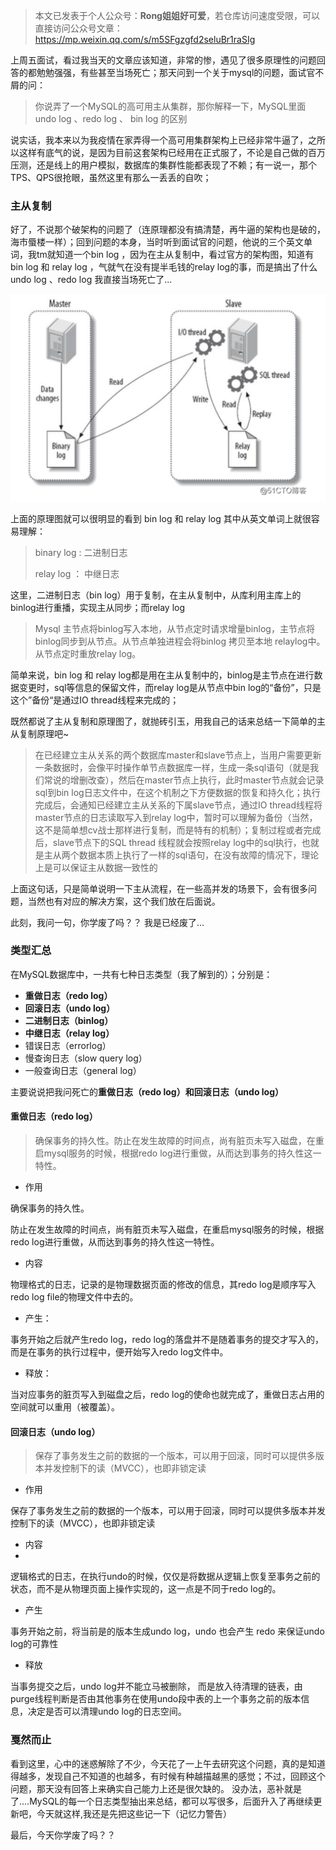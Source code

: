 
> 本文已发表于个人公众号：**Rong姐姐好可爱**，若仓库访问速度受限，可以直接访问公众号文章：https://mp.weixin.qq.com/s/m5SFgzgfd2seluBr1raSIg

上周五面试，看过我当天的文章应该知道，非常的惨，遇见了很多原理性的问题回答的都勉勉强强，有些甚至当场死亡；那天问到一个关于mysql的问题，面试官不屑的问：

> 你说弄了一个MySQL的高可用主从集群，那你解释一下，MySQL里面undo log 、redo log 、 bin log 的区别

说实话，我本来以为我疫情在家弄得一个高可用集群架构上已经非常牛逼了，之所以这样有底气的说，是因为目前这套架构已经用在正式服了，不论是自己做的百万压测，还是线上的用户模拟，数据库的集群性能都表现了不赖；有一说一，那个TPS、QPS很抢眼，虽然这里有那么一丢丢的自吹；


### 主从复制
好了，不说那个破架构的问题了（连原理都没有搞清楚，再牛逼的架构也是破的，海市蜃楼一样）；回到问题的本身，当时听到面试官的问题，他说的三个英文单词，我tm就知道一个bin log ，因为在主从复制中，看过官方的架构图，知道有bin log 和 relay log ，气就气在没有提半毛钱的relay log的事，而是搞出了什么undo log 、redo log 我直接当场死亡了...

![](images/4.png)

上面的原理图就可以很明显的看到 bin log 和 relay log 其中从英文单词上就很容易理解：
> binary log : 二进制日志 
> 
> relay log ： 中继日志

这里，二进制日志（bin log）用于复制，在主从复制中，从库利用主库上的binlog进行重播，实现主从同步；而relay log

> Mysql 主节点将binlog写入本地，从节点定时请求增量binlog，主节点将binlog同步到从节点。从节点单独进程会将binlog 拷贝至本地 relaylog中。从节点定时重放relay log。

简单来说，bin log 和 relay log都是用在主从复制中的，binlog是主节点在进行数据变更时，sql等信息的保留文件，而relay log是从节点中bin log的“备份”，只是这个”备份“是通过IO thread线程来完成的；

既然都说了主从复制和原理图了，就抛砖引玉，用我自己的话来总结一下简单的主从复制原理吧~

> 在已经建立主从关系的两个数据库master和slave节点上，当用户需要更新一条数据时，会像平时操作单节点数据库一样，生成一条sql语句（就是我们常说的增删改查），然后在master节点上执行，此时master节点就会记录sql到bin log日志文件中，在这个机制之下方便数据的恢复和持久化；执行完成后，会通知已经建立主从关系的下属slave节点，通过IO thread线程将master节点的日志读取写入到relay log中，暂时可以理解为备份（当然，这不是简单想cv战士那样进行复制，而是特有的机制）；复制过程或者完成后，slave节点下的SQL thread 线程就会按照relay log中的sql执行，也就是主从两个数据本质上执行了一样的sql语句，在没有故障的情况下，理论上是可以保证主从数据一致性的

上面这句话，只是简单说明一下主从流程，在一些高并发的场景下，会有很多问题，当然也有对应的解决方案，这个我们放在后面说。

此刻，我问一句，你学废了吗？？ 我是已经废了...

### 类型汇总

在MySQL数据库中，一共有七种日志类型（我了解到的）；分别是：
- **重做日志（redo log）**
- **回滚日志（undo log）**
- **二进制日志（binlog）**
- **中继日志（relay log）**
- 错误日志（errorlog）
- 慢查询日志（slow query log）
- 一般查询日志（general log）


主要说说把我问死亡的**重做日志（redo log）**和**回滚日志（undo log）**

#### 重做日志（redo log）

>确保事务的持久性。防止在发生故障的时间点，尚有脏页未写入磁盘，在重启mysql服务的时候，根据redo log进行重做，从而达到事务的持久性这一特性。
- 作用

确保事务的持久性。

防止在发生故障的时间点，尚有脏页未写入磁盘，在重启mysql服务的时候，根据redo log进行重做，从而达到事务的持久性这一特性。

- 内容

物理格式的日志，记录的是物理数据页面的修改的信息，其redo log是顺序写入redo log file的物理文件中去的。

- 产生：

事务开始之后就产生redo log，redo log的落盘并不是随着事务的提交才写入的，而是在事务的执行过程中，便开始写入redo log文件中。
- 释放：

当对应事务的脏页写入到磁盘之后，redo log的使命也就完成了，重做日志占用的空间就可以重用（被覆盖）。


#### 回滚日志（undo log）

> 保存了事务发生之前的数据的一个版本，可以用于回滚，同时可以提供多版本并发控制下的读（MVCC），也即非锁定读

- 作用

保存了事务发生之前的数据的一个版本，可以用于回滚，同时可以提供多版本并发控制下的读（MVCC），也即非锁定读

- 内容
- 
逻辑格式的日志，在执行undo的时候，仅仅是将数据从逻辑上恢复至事务之前的状态，而不是从物理页面上操作实现的，这一点是不同于redo log的。

- 产生

事务开始之前，将当前是的版本生成undo log，undo 也会产生 redo 来保证undo log的可靠性

- 释放 
  
当事务提交之后，undo log并不能立马被删除，
而是放入待清理的链表，由purge线程判断是否由其他事务在使用undo段中表的上一个事务之前的版本信息，决定是否可以清理undo log的日志空间。



### 戛然而止

看到这里，心中的迷惑解除了不少，今天花了一上午去研究这个问题，真的是知道得越多，发现自己不知道的也越多，有时候有种越描越黑的感觉；不过，回顾这个问题，那天没有回答上来确实自己能力上还是很欠缺的。 没办法，恶补就是了....MySQL的每一个日志类型抽出来总结，都可以写很多，后面升入了再继续更新吧，今天就这样,我还是先把这些记一下（记忆力警告）

最后，今天你学废了吗？？